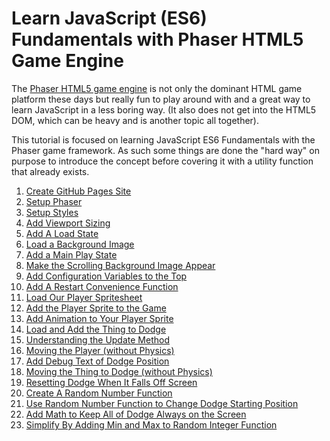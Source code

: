 # Learn JavaScript (ES6) Fundamentals with Phaser HTML5 Game Engine

The [Phaser HTML5 game engine](http://phaser.io) is not only the
dominant HTML game platform these days but really fun to play around
with and a great way to learn JavaScript in a less boring way. (It also
does not get into the HTML5 DOM, which can be heavy and is another
topic all together).

This tutorial is focused on learning JavaScript ES6 Fundamentals
with the Phaser game framework. As such some things are done the "hard
way" on purpose to introduce the concept before covering it with
a utility function that already exists.

1. [Create GitHub Pages Site](01)
1. [Setup Phaser](02)
1. [Setup Styles](03)
1. [Add Viewport Sizing](04)
1. [Add A Load State](05)
1. [Load a Background Image](06)
1. [Add a Main Play State](07)
1. [Make the Scrolling Background Image Appear](08)
1. [Add Configuration Variables to the Top](09)
1. [Add A Restart Convenience Function](10)
1. [Load Our Player Spritesheet](11)
1. [Add the Player Sprite to the Game](12)
1. [Add Animation to Your Player Sprite](13)
1. [Load and Add the Thing to Dodge](14)
1. [Understanding the Update Method](15)
1. [Moving the Player (without Physics)](16)
1. [Add Debug Text of Dodge Position](17)
1. [Moving the Thing to Dodge (without Physics)](18)
1. [Resetting Dodge When It Falls Off Screen](19)
1. [Create A Random Number Function](20)
1. [Use Random Number Function to Change Dodge Starting Position](21)
1. [Add Math to Keep All of Dodge Always on the Screen](22)
1. [Simplify By Adding Min and Max to Random Integer Function](23)
